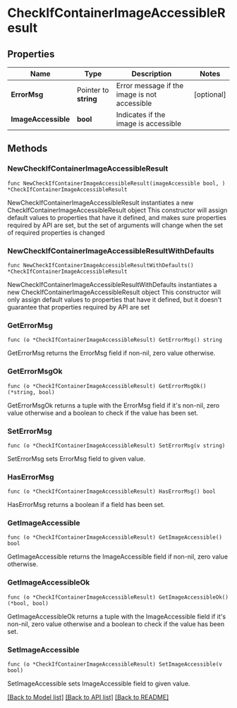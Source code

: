 # CheckIfContainerImageAccessibleResult

## Properties

Name | Type | Description | Notes
------------ | ------------- | ------------- | -------------
**ErrorMsg** | Pointer to **string** | Error message if the image is not accessible | [optional] 
**ImageAccessible** | **bool** | Indicates if the image is accessible | 

## Methods

### NewCheckIfContainerImageAccessibleResult

`func NewCheckIfContainerImageAccessibleResult(imageAccessible bool, ) *CheckIfContainerImageAccessibleResult`

NewCheckIfContainerImageAccessibleResult instantiates a new CheckIfContainerImageAccessibleResult object
This constructor will assign default values to properties that have it defined,
and makes sure properties required by API are set, but the set of arguments
will change when the set of required properties is changed

### NewCheckIfContainerImageAccessibleResultWithDefaults

`func NewCheckIfContainerImageAccessibleResultWithDefaults() *CheckIfContainerImageAccessibleResult`

NewCheckIfContainerImageAccessibleResultWithDefaults instantiates a new CheckIfContainerImageAccessibleResult object
This constructor will only assign default values to properties that have it defined,
but it doesn't guarantee that properties required by API are set

### GetErrorMsg

`func (o *CheckIfContainerImageAccessibleResult) GetErrorMsg() string`

GetErrorMsg returns the ErrorMsg field if non-nil, zero value otherwise.

### GetErrorMsgOk

`func (o *CheckIfContainerImageAccessibleResult) GetErrorMsgOk() (*string, bool)`

GetErrorMsgOk returns a tuple with the ErrorMsg field if it's non-nil, zero value otherwise
and a boolean to check if the value has been set.

### SetErrorMsg

`func (o *CheckIfContainerImageAccessibleResult) SetErrorMsg(v string)`

SetErrorMsg sets ErrorMsg field to given value.

### HasErrorMsg

`func (o *CheckIfContainerImageAccessibleResult) HasErrorMsg() bool`

HasErrorMsg returns a boolean if a field has been set.

### GetImageAccessible

`func (o *CheckIfContainerImageAccessibleResult) GetImageAccessible() bool`

GetImageAccessible returns the ImageAccessible field if non-nil, zero value otherwise.

### GetImageAccessibleOk

`func (o *CheckIfContainerImageAccessibleResult) GetImageAccessibleOk() (*bool, bool)`

GetImageAccessibleOk returns a tuple with the ImageAccessible field if it's non-nil, zero value otherwise
and a boolean to check if the value has been set.

### SetImageAccessible

`func (o *CheckIfContainerImageAccessibleResult) SetImageAccessible(v bool)`

SetImageAccessible sets ImageAccessible field to given value.



[[Back to Model list]](../README.md#documentation-for-models) [[Back to API list]](../README.md#documentation-for-api-endpoints) [[Back to README]](../README.md)


